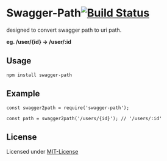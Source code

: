 # Swagger-Path[![Build Status](https://www.travis-ci.org/Cody2333/swagger-path.svg?branch=master)](https://www.travis-ci.org/Cody2333/swagger-path)

designed to convert swagger path to uri path.

**eg. /user/{id} -> /user/:id**

## Usage

`npm install swagger-path`

## Example

```
const swagger2path = require('swagger-path');

const path = swagger2path('/users/{id}'); // '/users/:id'

```

## License
Licensed under [MIT-License](LICENSE)